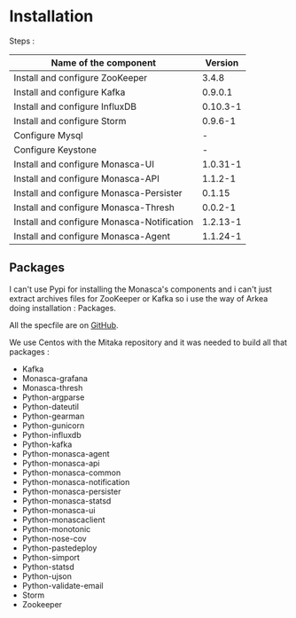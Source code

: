 # Installation

Steps :

| Name of the component | Version |
| -- | -- |
| Install and configure ZooKeeper | 3.4.8 |
| Install and configure Kafka | 0.9.0.1 |
| Install and configure InfluxDB | 0.10.3-1 |
| Install and configure Storm | 0.9.6-1 |
| Configure Mysql | - |
| Configure Keystone| - |
| Install and configure Monasca-UI  | 1.0.31-1 |
| Install and configure Monasca-API  | 1.1.2-1 |
| Install and configure Monasca-Persister |  0.1.15 |
| Install and configure Monasca-Thresh | 0.0.2-1 |
| Install and configure Monasca-Notification | 1.2.13-1 |
| Install and configure Monasca-Agent | 1.1.24-1 |


## Packages

I can't use Pypi for installing the Monasca's components and i can't just extract archives files for ZooKeeper or Kafka so i use the way of Arkea doing installation : Packages.

All the specfile are on [GitHub](https://github.com/TomEros/Openstack-Monasca). 

We use Centos with the Mitaka repository and it was needed to build all that packages :

* Kafka
* Monasca-grafana
* Monasca-thresh
* Python-argparse
* Python-dateutil
* Python-gearman
* Python-gunicorn
* Python-influxdb
* Python-kafka
* Python-monasca-agent
* Python-monasca-api
* Python-monasca-common
* Python-monasca-notification
* Python-monasca-persister
* Python-monasca-statsd
* Python-monasca-ui
* Python-monascaclient
* Python-monotonic
* Python-nose-cov
* Python-pastedeploy
* Python-simport
* Python-statsd
* Python-ujson
* Python-validate-email
* Storm
* Zookeeper










